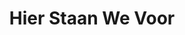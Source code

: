 ---
title: Hier Staan We Voor
layout: default

class:
    select: 
        list: "picto-grid"
insert:
    - level3-tiles
---